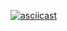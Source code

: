 [![asciicast](https://asciinema.org/a/hG0XEvk90BHcYmDDGw1AKon5R.svg)](https://asciinema.org/a/hG0XEvk90BHcYmDDGw1AKon5R)